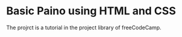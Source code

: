 # Basic Paino using HTML and CSS 
The projrct is a tutorial in the project library of freeCodeCamp.

